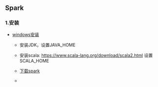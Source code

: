 ## Spark

### 1.安装

- [windows安装](https://www.cnblogs.com/chevin/p/11064854.html)

  - 安装JDK，设置JAVA_HOME

  - 安装scala: https://www.scala-lang.org/download/scala2.html  设置SCALA_HOME

  - [下载spark](http://spark.apache.org/downloads.html)

  - 

    